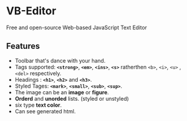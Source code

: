 # VB-Editor
Free and open-source Web-based JavaScript Text Editor

## Features 
* Toolbar that's dance with your hand.
* Tags supported: <b>`<strong>`</b>, <b>`<em>`</b>, <b>`<ins>`</b>, <b>`<s>`</b> ratherthen `<b>`, `<i>`, `<u>` , `<del>` respectively.
* Headings : <b>`<h1>`</b>, <b>`<h2>`</b> and <b>`<h3>`</b>.
* Styled Tages: <b>`<mark>`</b>, <b>`<small>`</b>, <b>`<sub>`</b>, <b>`<sup>`</b>.
* The image can be an <b>image</b> or <b>figure</b>.
* <b>Orderd</b> and <b>unorded</b> lists. (styled or unstyled)
* six type <b>text color</b>.
* Can see generated html.